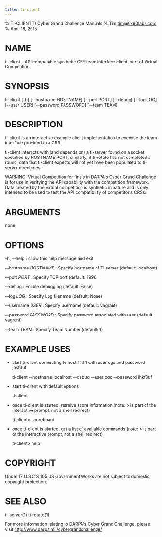 ```yaml
---
title: ti-client
---
```

% TI-CLIENT(1) Cyber Grand Challenge Manuals
% Tim <tim@0x90labs.com>
% April 18, 2015

# NAME

ti-client - API compatable synthetic CFE team interface client, part of Virtual Competition.

# SYNOPSIS

ti-client [-h] [--hostname HOSTNAME] [--port PORT] [--debug] [--log LOG] [--user USER] [--password PASSWORD] [--team TEAM]

# DESCRIPTION

ti-client is an interactive example client implementation to exercise the team interface provided to a CRS

ti-client interacts with (and depends on) a ti-server found on a socket specified by HOSTNAME:PORT, similarly, if ti-rotate has not completed a round, data that ti-client expects will not yet have been populated to ti-server directories

WARNING: Virtual Competition for finals in DARPA's Cyber Grand Challenge is for use in verifying the API capability with the competition framework. Data created by the virtual competition is synthetic in nature and is only intended to be used to test the API compatibility of competitor's CRSs.

# ARGUMENTS

none

# OPTIONS

-h, --help
:  show this help message and exit

--hostname *HOSTNAME*
:  Specify hostname of TI server (default: localhost)

--port *PORT*
:  Specify TCP port (default: 1996)

--debug
:  Enable debugging (default: False)

--log *LOG*
:  Specify Log filename (default: None)

--username *USER*
:  Specify username (default: vagrant)

--password *PASSWORD*
:  Specify password associated with user (default: vagrant)

--team *TEAM*
:  Specify Team Number (default: 1)


# EXAMPLE USES

* start ti-client connecting to host 1.1.1.1 with user cgc and password jhkf3uf

  ti-client --hostname localhost --debug --user cgc --password jhkf3uf

* start ti-client with default options

  ti-client

* once ti-client is started, retreive score information (note: > is part of the interactive prompt, not a shell redirect)

  ti-client> scoreboard 

* once ti-client is started, get a list of available commands (note: > is part of the interactive prompt, not a shell redirect)

  ti-client> help

# COPYRIGHT

Under 17 U.S.C S 105 US Government Works are not subject to domestic copyright protection.

# SEE ALSO
ti-server(1) ti-rotate(1)

For more information relating to DARPA's Cyber Grand Challenge, please visit <http://www.darpa.mil/cybergrandchallenge/>
